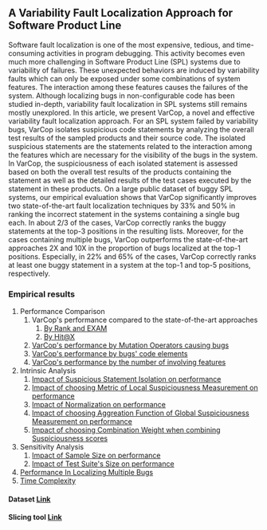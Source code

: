 ## A Variability Fault Localization Approach for Software Product Line

Software fault localization is one of the most expensive, tedious, and time-consuming activities in program debugging. This activity becomes even much more challenging in Software Product Line (SPL) systems due to variability of failures. These unexpected behaviors are induced by variability faults which can only be exposed under some combinations of system features. The interaction among these features causes the failures of the system.  Although localizing bugs in non-configurable code has been studied in-depth, variability fault localization in SPL systems still remains mostly unexplored. In this article, we present VarCop, a novel and effective variability fault localization approach. For an SPL system failed by variability bugs, VarCop isolates suspicious code statements by analyzing the overall test results of the sampled products and their source code. The isolated suspicious statements are the statements related to the interaction among the features which are necessary for the visibility of the bugs in the system. In VarCop, the suspiciousness of each isolated statement is assessed based on both the overall test results of the products containing the statement as well as the detailed results of the test cases executed by the statement in these products. On a large public dataset of buggy SPL systems, our empirical evaluation shows that VarCop significantly improves two state-of-the-art fault localization techniques by 33% and 50% in ranking the incorrect statement in the systems containing a single bug each. In about 2/3 of the cases, VarCop correctly ranks the buggy statements at the top-3 positions in the resulting lists. Moreover, for the cases containing multiple bugs, VarCop outperforms the state-of-the-art approaches 2X and 10X in the proportion of bugs localized at the top-1 positions. Especially, in 22% and 65% of the cases, VarCop correctly ranks at least one buggy statement in a system at the top-1 and top-5 positions, respectively. 

### Empirical results
1. Performance Comparison
    1. VarCop's performance compared to the state-of-the-art approaches 
        1. [By Rank and EXAM](https://github.com/ttrangnguyen/VARCOP/blob/gh-pages/experiment_results/Analysis/SINGLE_BUG/PERFORMANCE%20COMPARISON/performance_comparsion.xlsx)
        2. [By Hit@X](https://github.com/ttrangnguyen/VARCOP/blob/gh-pages/experiment_results/Analysis/SINGLE_BUG/PERFORMANCE%20COMPARISON/Hit%40X.xlsx)
    1. [VarCop's performance by Mutation Operators causing bugs](https://github.com/ttrangnguyen/VARCOP/blob/gh-pages/experiment_results/Analysis/SINGLE_BUG/PERFORMANCE%20COMPARISON/performance_mutation_operators.xlsx)
    1. [VarCop's performance by bugs' code elements](https://github.com/ttrangnguyen/VARCOP/blob/gh-pages/experiment_results/Analysis/SINGLE_BUG/PERFORMANCE%20COMPARISON/performance_code_elements.xlsx)
    1. [VarCop's performance by the number of involving features](https://github.com/ttrangnguyen/VARCOP/blob/gh-pages/experiment_results/Analysis/SINGLE_BUG/PERFORMANCE%20COMPARISON/performance_num_of_involving_features.xlsx)
1. Intrinsic Analysis
    1. [Impact of Suspicious Statement Isolation on performance](https://github.com/ttrangnguyen/VARCOP/blob/gh-pages/experiment_results/Analysis/SINGLE_BUG/INTRINSIC%20ANALYSIS/Suspicious_statements_isolation_impact.xlsx)
    1. [Impact of choosing Metric of Local Suspiciousness Measurement on performance](https://github.com/ttrangnguyen/VARCOP/blob/gh-pages/experiment_results/Analysis/SINGLE_BUG/PERFORMANCE%20COMPARISON/performance_comparsion.xlsx)
    1. [Impact of Normalization on performance](https://github.com/ttrangnguyen/VARCOP/blob/gh-pages/experiment_results/Analysis/SINGLE_BUG/INTRINSIC%20ANALYSIS/Normalization%20Impact.xlsx)
    1. [Impact of choosing Aggreation Function of Global Suspiciousness Measurement on performance](https://github.com/ttrangnguyen/VARCOP/blob/gh-pages/experiment_results/Analysis/SINGLE_BUG/INTRINSIC%20ANALYSIS/Aggreation_function_impact.xlsx)
    2. [Impact of choosing Combination Weight when combining Suspiciousness scores](https://github.com/ttrangnguyen/VARCOP/blob/gh-pages/experiment_results/Analysis/SINGLE_BUG/INTRINSIC%20ANALYSIS/Combination_weight_impact.xlsx)
1. Sensitivity Analysis
    1. [Impact of Sample Size on performance](https://github.com/ttrangnguyen/VARCOP/blob/gh-pages/experiment_results/Analysis/SINGLE_BUG/SENSITIVITY%20ANALYSIS/sample_size_impact.xlsx)
    1. [Impact of Test Suite's Size on performance](https://github.com/ttrangnguyen/VARCOP/blob/gh-pages/experiment_results/Analysis/SINGLE_BUG/SENSITIVITY%20ANALYSIS/test_suite_size_impact.xlsx)
1. [Performance In Localizing Multiple Bugs](https://github.com/ttrangnguyen/VARCOP/tree/gh-pages/experiment_results/Analysis/MULTIPLE_BUG)
1. [Time Complexity](https://github.com/ttrangnguyen/VARCOP/tree/gh-pages/experiment_results/Analysis/RUNTIME)

#### Dataset [Link](https://tuanngokien.github.io/splc2021/)
#### Slicing tool [Link](https://github.com/ttrangnguyen/Static_Slicing)

